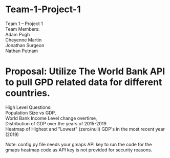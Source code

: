 # Team-1-Project-1

Team 1 – Project 1
<br>Team Members: 
<br>Adam Pugh
<br>Cheyenne Martin
<br>Jonathan Surgeon
<br>Nathan Putnam 

# Proposal:  Utilize The World Bank API to pull GPD related data for different countries. 

High Level Questions:
<br>Population Size vs GDP,
<br>World Bank Income Level change overtime,
<br>Distribution of GDP over the years of 2015-2019
<br>Heatmap of Highest and "Lowest" (zero/null) GDP's in the most recent year (2019)

Note: config.py file needs your gmaps API key to run the code for the gmaps heatmap code as API key is not provided for security reasons.
